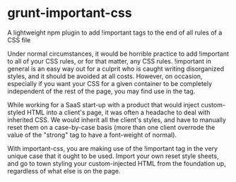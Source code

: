 grunt-important-css
===================

A lightweight npm plugin to add !important tags to the end of all rules of a CSS file

Under normal circumstances, it would be horrible practice to add !important to all of your CSS rules, or for that matter, any CSS rules. !important in general is an easy way out for a culprit who is caught writing disorganized styles, and it should be avoided at all costs. However, on occasion, especially if you want your CSS for a given container to be completely independent of the rest of the page, you may find use in the tag.

While working for a SaaS start-up with a product that would inject custom-styled HTML into a client's page, it was often a headache to deal with inherited CSS. We would inherit all the client's styles, and have to manually reset them on a case-by-case basis (more than one client overrode the value of the "strong" tag to have a font-weight of normal).

With important-css, you are making use of the !important tag in the very unique case that it ought to be used. Import your own reset style sheets, and go to town styling your custom-injected HTML from the foundation up, regardless of what else is on the page.
